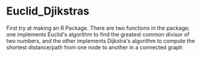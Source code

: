 # Euclid_Djikstras
First try at making an R Package. There are two functions in the package; one implements Euclid's algorithm to find the greatest common divisor of two numbers, and the other implements Dijkstra's algorithm to compute the shortest distance/path from one node to another in a connected graph
